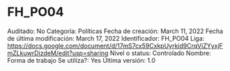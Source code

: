 # FH_PO04

Auditado: No
Categoría: Políticas
Fecha de creación: March 11, 2022
Fecha de última modificación: March 17, 2022
Identificador: FH_PO04
Liga: https://docs.google.com/document/d/17mS7cx59CxkpUyrkid9CrqViZYyxjFmZLkuwrDizdeM/edit?usp=sharing
Nivel o status: Controlado
Nombre: Forma de trabajo
Se utiliza?: Yes
Última versión: 1.0
